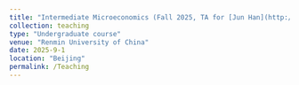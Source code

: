 ```yaml
---
title: "Intermediate Microeconomics (Fall 2025, TA for [Jun Han](http://slhr.ruc.edu.cn/En/Teacher_Home/HAN_Jun/index.htm))"
collection: teaching
type: "Undergraduate course"
venue: "Renmin University of China"
date: 2025-9-1
location: "Beijing"
permalink: /Teaching
---
```

 
